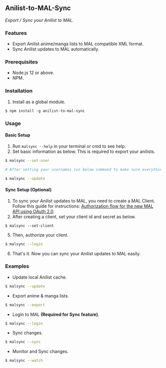 ## Anilist-to-MAL-Sync
_Export / Sync your Anilist to MAL._

### Features
- Export Anilist anime/manga lists to MAL compatible XML format.
- Sync Anilist updates to MAL automatically.

### Prerequisites
- Node.js 12 or above.
- NPM.

### Installation
1. Install as a global module.
```
$ npm install -g anilist-to-mal-sync
```

### Usage
#### Basic Setup
1. Run ```malsync --help``` in your terminal or cmd to see help.
2. Set basic information as below. This is required to export your anilists.  
```bash
$ malsync --set-user

# After setting your usernames run below command to make sure everything is working.

$ malsync --update
```

#### Sync Setup **(Optional)**
1. To sync your Anilist updates to MAL, you need to create a MAL Client. Follow this guide for instructions: [Authorization flow for the new MAL API using OAuth 2.0](https://myanimelist.net/blog.php?eid=835707).
2. After creating a client, set your client id and secret as below.
```
$ malsync --set-client
```
5. Then, authorize your client.
```bash
$ malsync --login
```
6. That's it. Now you can sync your Anilist updates to MAL easily.

### Examples
- Update local Anilist cache.
```bash
$ malsync --update
```
- Export anime & manga lists.

```bash
$ malsync --export
```
- Login to MAL **(Required for Sync feature)**.
```bash
$ malsync --login
```
- Sync changes.
```bash
$ malsync --sync
```
- Monitor and Sync changes.
```bash
$ malsync --watch
```


